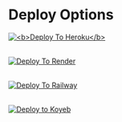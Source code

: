<h1>Deploy Options</h1>
<a href="https://heroku.com/deploy?template=https://github.com/adultverse04/Mega-Login">
  <img src="https://www.herokucdn.com/deploy/button.svg" alt="<b>Deploy To Heroku</b>">
</a><br><br>

[![Deploy To Render](https://render.com/images/deploy-to-render-button.svg)](https://render.com/deploy?repo=https://github.com/adultverse04/Mega-Login)<br><br>

[![Deploy To Railway](https://railway.app/button.svg)](https://railway.app/template/new?repo=https://github.com/adultverse04/Mega-Login)<br><br>

[![Deploy to Koyeb](https://www.koyeb.com/static/images/deploy/button.svg)](https://app.koyeb.com/deploy?name=mega-login&type=git&repository=adultverse04%2FMega-Login&branch=main&builder=dockerfile&instance_type=free&regions=was&instances_min=0&autoscaling_sleep_idle_delay=3600&env%5BMEGA_EMAIL%5D=&env%5BMEGA_PASSWORD%5D=&ports=8080%3Bhttp%3B%2F&hc_protocol%5B8080%5D=tcp&hc_grace_period%5B8080%5D=5&hc_interval%5B8080%5D=30&hc_restart_limit%5B8080%5D=3&hc_timeout%5B8080%5D=5&hc_path%5B8080%5D=%2F&hc_method%5B8080%5D=get)

